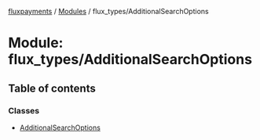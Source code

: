 [fluxpayments](../README.md) / [Modules](../modules.md) / flux\_types/AdditionalSearchOptions

# Module: flux\_types/AdditionalSearchOptions

## Table of contents

### Classes

- [AdditionalSearchOptions](../classes/flux_types_AdditionalSearchOptions.AdditionalSearchOptions.md)
